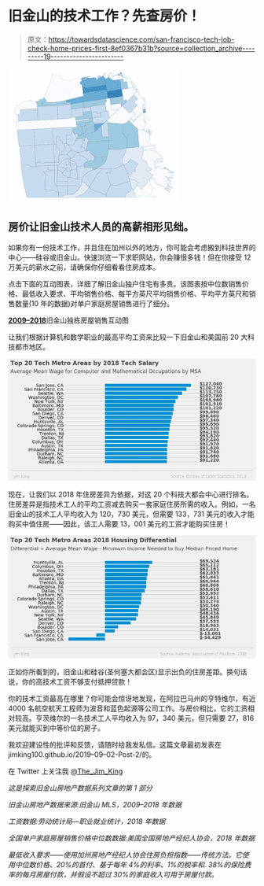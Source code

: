 # 旧金山的技术工作？先查房价！

> 原文：<https://towardsdatascience.com/san-francisco-tech-job-check-home-prices-first-8ef0367b31b?source=collection_archive---------19----------------------->

![](img/7722767036bc1027149722305127e862.png)

## 房价让旧金山技术人员的高薪相形见绌。

如果你有一份技术工作，并且住在加州以外的地方，你可能会考虑搬到科技世界的中心——硅谷或旧金山。快速浏览一下求职网站，你会赚很多钱！但在你接受 12 万美元的薪水之前，请确保你仔细看看住房成本。

点击下面的互动图表，详细了解旧金山独户住宅有多贵。该图表按中位数销售价格、最低收入要求、平均销售价格、每平方英尺平均销售价格、平均平方英尺和销售数量(10 年的数据)对单户家庭房屋销售进行了细分。

[**2009–2018**](https://sf-real-estate.herokuapp.com/SF_Real_Estate_Project)旧金山独栋房屋销售互动图

让我们根据计算机和数学职业的最高平均工资来比较一下旧金山和美国前 20 大科技都市地区。

![](img/099246d172191b2c84609dbd5ee66a65.png)

现在，让我们以 2018 年住房差异为依据，对这 20 个科技大都会中心进行排名。住房差异是指技术工人的平均工资减去购买一套家庭住房所需的收入。例如，一名旧金山的技术工人平均收入为 120，730 美元，但需要 133，731 美元的收入才能购买中值住房——因此，该工人需要 13，001 美元的工资才能购买住房！

![](img/85e6134b5062f6aeffced90dd9221b18.png)

正如你所看到的，旧金山和硅谷(圣何塞大都会区)显示出负的住房差距。换句话说，你的高技术工资不够支付抵押贷款！

你的技术工资最高在哪里？你可能会惊讶地发现，在阿拉巴马州的亨特维尔，有近 4000 名航空航天工程师为波音和蓝色起源等公司工作。与房价相比，它的工资相对较高。亨茨维尔的一名技术工人平均收入为 97，340 美元，但只需要 27，816 美元就能买到中等价位的房子。

我欢迎建设性的批评和反馈，请随时给我发私信。这篇文章最初发表在 jimking100.github.io/2019–09–02-Post-2/的。

在 Twitter 上关注我 [@The_Jim_King](https://twitter.com/The_Jim_King)

*这是探索旧金山房地产数据系列文章的第 1 部分*

*旧金山房地产数据来源:旧金山 MLS，2009–2018 年数据*

*工资数据:劳动统计局—职业就业统计，2018 年数据*

*全国单户家庭房屋销售价格中位数数据:美国全国房地产经纪人协会，2018 年数据*

*最低收入要求——使用加州房地产经纪人协会住房负担指数——传统方法。它使用中位数价格、20%的首付、基于每年 4%的利率、1%的税率和. 38%的保险费率的每月房屋付款，并假设不超过 30%的家庭收入可用于房屋付款。*